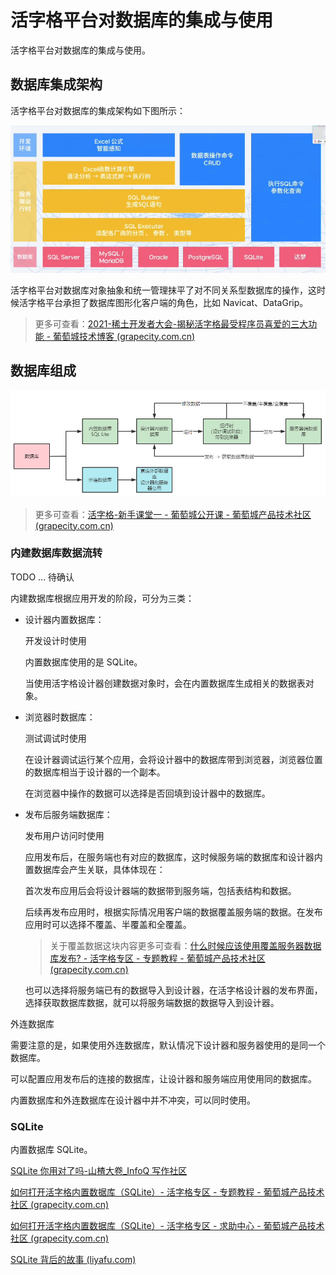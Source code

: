 # 活字格平台对数据库的集成与使用

活字格平台对数据库的集成与使用。

## 数据库集成架构

活字格平台对数据库的集成架构如下图所示：

![](../images/1.1-1-活字格平台集成数据库.png)

活字格平台对数据库对象抽象和统一管理抹平了对不同关系型数据库的操作，这时候活字格平台承担了数据库图形化客户端的角色，比如 Navicat、DataGrip。

> 更多可查看：[2021-稀土开发者大会-揭秘活字格最受程序员喜爱的三大功能 - 葡萄城技术博客 (grapecity.com.cn)](https://www.grapecity.com.cn/blogs/huozige-the-three-most-popular-features-for-programmers)

## 数据库组成



![](../images/1.1-2-活字格平台数据库组成.png)

> 更多可查看：[活字格-新手课堂一 - 葡萄城公开课 - 葡萄城产品技术社区 (grapecity.com.cn)](https://gcdn.grapecity.com.cn/forum.php?mod=viewthread&tid=59226)

### 内建数据库数据流转

TODO ... 待确认

内建数据库根据应用开发的阶段，可分为三类：

- 设计器内置数据库：

  开发设计时使用

  内置数据库使用的是 SQLite。

  当使用活字格设计器创建数据对象时，会在内置数据库生成相关的数据表对象。

- 浏览器时数据库：

  测试调试时使用

  在设计器调试运行某个应用，会将设计器中的数据库带到浏览器，浏览器位置的数据库相当于设计器的一个副本。

  在浏览器中操作的数据可以选择是否回填到设计器中的数据库。

- 发布后服务端数据库：

  发布用户访问时使用

  应用发布后，在服务端也有对应的数据库，这时候服务端的数据库和设计器内置数据库会产生关联，具体体现在：

  首次发布应用后会将设计器端的数据带到服务端，包括表结构和数据。

  后续再发布应用时，根据实际情况用客户端的数据覆盖服务端的数据。在发布应用时可以选择不覆盖、半覆盖和全覆盖。

  > 关于覆盖数据这块内容更多可查看：[什么时候应该使用覆盖服务器数据库发布? - 活字格专区 - 专题教程 - 葡萄城产品技术社区 (grapecity.com.cn)](https://gcdn.grapecity.com.cn/showtopic-96312-1-9.html)

  也可以选择将服务端已有的数据导入到设计器，在活字格设计器的发布界面，选择获取数据库数据，就可以将服务端数据的数据导入到设计器。



外连数据库

需要注意的是，如果使用外连数据库，默认情况下设计器和服务器使用的是同一个数据库。

可以配置应用发布后的连接的数据库，让设计器和服务端应用使用同的数据库。

内置数据库和外连数据库在设计器中并不冲突，可以同时使用。



### SQLite

内置数据库 SQLite。

[SQLite 你用对了吗-山楂大卷_InfoQ 写作社区](https://xie.infoq.cn/article/4afaafb0c5f43c0f11d693011)

[如何打开活字格内置数据库（SQLite）- 活字格专区 - 专题教程 - 葡萄城产品技术社区 (grapecity.com.cn)](https://gcdn.grapecity.com.cn/forum.php?mod=viewthread&tid=53061&extra=page%3D3)

[如何打开活字格内置数据库（SQLite）- 活字格专区 - 求助中心 - 葡萄城产品技术社区 (grapecity.com.cn)](https://gcdn.grapecity.com.cn/showtopic-53046-1-1.html)

[SQLite 背后的故事 (liyafu.com)](https://liyafu.com/2022-07-31-sqlite-untold-story/)

